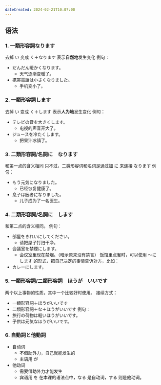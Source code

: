 ```yaml
---
dateCreated: 2024-02-21T10:07:00
---
```

## 语法
### 1. 一類形容詞なります
去掉 い 变成 く＋なります
表示**自然地**发生变化
例句：
- だんだん暖かくなります。
	- 天气逐渐变暖了。
- 携帯電話は小さくなりました。
	- 手机变小了。
### 2. 一類形容詞します
去掉 い 变成 く＋します
表示**人为地**发生变化
例句：
- テレビの音を大きくします。
	- 电视的声音开大了。
- ジュースを冷たくします。
	- 把果汁冰镇了。
### 3. 二類形容詞/名詞に　なります
和第一点的含义相同
只不过，二类形容词和名词是通过加 に 来连接 なります
例句：
- もう元気になりました。
	- 已经恢复健康了。
- 息子は医者になりました。
	- 儿子成为了一名医生。
### 4. 二類形容詞/名詞に　します
和第二点的含义相同。
例句：
- 部屋をきれいにしてください。
	- 请把屋子打扫干净。
- 会議室を禁煙にします。
	- 会议室里现在禁烟。（暗示原来没有禁言）
饭馆里点餐时，可以使用 〜にします 的形式，把自己决定的事情告诉对方，比如：
- カレーにします。
### 5. 一類形容詞/二類形容詞　ほうが　いいです
两个以上事物的性质，其中一个比较好时使用。
接续方式：
- 一類形容詞＋ほうがいいです
- 二類形容詞＋な＋ほうがいいです
例句：
- 旅行の荷物は軽いほうがいいです。
- 子供は元気なほうがいいです。
### 6. 自動詞と他動詞
- 自动词
	- 不借助外力，自己就能发生的
	- 主语用 が
- 他动词
	- 需要借助外力才能发生
	- 宾语用 を
在本课的语法点中，なる 是自动词，する 则是他动词。